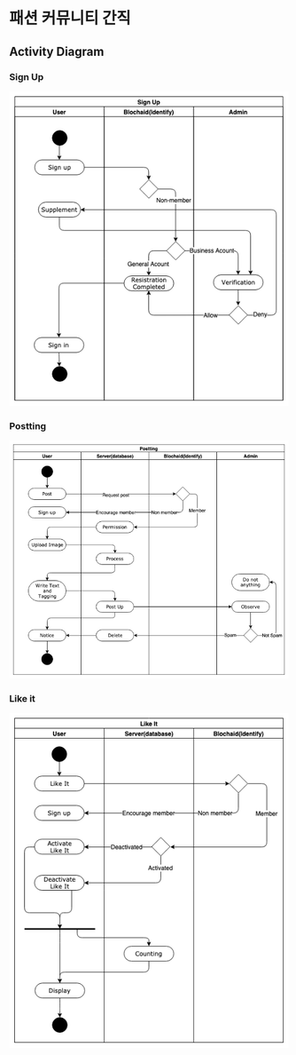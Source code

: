 # 패션 커뮤니티 간직

## Activity Diagram

### Sign Up

![sign up](../imgs/signup.png)

### Postting

![postting](../imgs/postting.png)

### Like it

![like it](../imgs/likeit.png)
